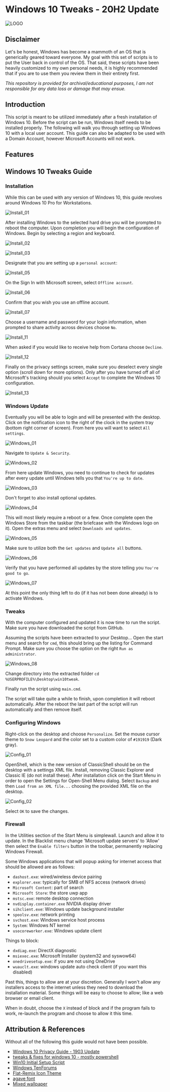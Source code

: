 # Windows 10 Tweaks - 20H2 Update

![LOGO](README_media/LOGO.png)

## Disclaimer

Let's be honest, Windows has become a mammoth of an OS that is generically geared toward everyone. My goal with this set of scripts is to put the User back in control of the OS. That said, these scripts have been heavily customized to my own personal needs, it is highly recommended that if you are to use them you review them in their entirety first.

*This repository is provided for archival/educational purposes, I am not responsible for any data loss or damage that may ensue.*

## Introduction

This script is meant to be utilized immediately after a fresh installation of Windows 10. Before the script can be run, Windows itself needs to be installed properly. The following will walk you through setting up Windows 10 with a local user account. This guide can also be adapted to be used with a Domain Account, however Microsoft Accounts will not work.

## Features



## Windows 10 Tweaks Guide

### Installation

While this can be used with any version of Windows 10, this guide revolves around Windows 10 Pro for Workstations.

![Install_01](README_media/Install_01.png)

After installing Windows to the selected hard drive you will be prompted to reboot the computer. Upon completion you will begin the configuration of Windows. Begin by selecting a region and keyboard.

![Install_02](README_media/Install_02.png)

![Install_03](README_media/Install_03.png)


Designate that you are setting up a `personal account`:

![Install_05](README_media/Install_05.png)

On the Sign In with Microsoft screen, select `Offline account`.

![Install_06](README_media/Install_06.png)

Confirm that you wish you use an offline account.

![Install_07](README_media/Install_07.png)

Choose a username and password for your login information, when prompted to share activity across devices choose `No`.

![Install_11](README_media/Install_11.png)

When asked if you would like to receive help from Cortana choose `Decline`.

![Install_12](README_media/Install_12.png)

Finally on the privacy settings screen, make sure you deselect every single option (scroll down for more options). Only after you have turned off all of Microsoft's tracking should you select `Accept` to complete the Windows 10 configuration.

![Install_13](README_media/Install_13.png)

### Windows Update

Eventually you will be able to login and will be presented with the desktop. Click on the notification icon to the right of the clock in the system tray (bottom right corner of screen). From here you will want to select `All settings`.

![Windows_01](README_media/Windows_01.png)

Navigate to `Update & Security`.

![Windows_02](README_media/Windows_02.png)

From here update Windows, you need to continue to check for updates after every update until Windows tells you that `You're up to date`.

![Windows_03](README_media/Windows_03.png)

Don't forget to also install optional updates.

![Windows_04](README_media/Windows_04.png)

This will most likely require a reboot or a few. Once complete open the Windows Store from the taskbar (the briefcase with the Windows logo on it). Open the extras menu and select `Downloads and updates`.

![Windows_05](README_media/Windows_05.png)

Make sure to utilize both the `Get updates` and `Update all` buttons.

![Windows_06](README_media/Windows_06.png)

Verify that you have performed all updates by the store telling you `You're good to go`.

![Windows_07](README_media/Windows_07.png)

At this point the only thing left to do (if it has not been done already) is to activate Windows.

### Tweaks

With the computer configured and updated it is now time to run the script. Make sure you have downloaded the script from GitHub.

Assuming the scripts have been extracted to your Desktop... Open the start menu and search for `cmd`, this should bring up the listing for Command Prompt. Make sure you choose the option on the right `Run as administrator`.

![Windows_08](README_media/Windows_08.png)

Change directory into the extracted folder `cd %USERPROFILE%\Desktop\win10tweak`. 

Finally run the script using `main.cmd`.

The script will take quite a while to finish, upon completion it will reboot automatically. After the reboot the last part of the script will run automatically and then remove itself.

### Configuring Windows

Right-click on the desktop and choose `Personalize`. Set the mouse cursor theme to `Snow Leopard` and the color set to a custom color of `#191919` (Dark gray).

![Config_01](README_media/Config_01.png)

OpenShell, which is the new version of ClassicShell should be on the desktop with a settings XML file. Install, removing Classic Explorer and Classic IE (do not install these). After installation click on the Start Menu in order to open the Settings for Open-Shell Menu dialog. Select `Backup` and then `Load from an XML file...` choosing the provided XML file on the desktop.

![Config_02](README_media/Config_02.png)

Select `OK` to save the changes.

### Firewall

In the Utilities section of the Start Menu is simplewall. Launch and allow it to update. In the Blacklist menu change 'Microsoft update servers' to 'Allow' then select the `Enable filters` button in the toolbar, permanently replacing Windows Firewall.

Some Windows applications that will popup asking for internet access that should be allowed are as follows:

* `dashost.exe`: wired/wireless device pairing
* `explorer.exe`: typically for SMB of NFS access (network drives)
* `Microsoft Content`: part of search
* `Microsoft Store`: the store uwp app
* `mstsc.exe`: remote desktop connection
* `nvdisplay.container.exe` NVIDIA display driver
* `sihclient.exe`: Windows update background installer
* `spoolsv.exe`: network printing
* `svchost.exe`: Windows service host process
* `System`: Windows NT kernel
* `usocoreworker.exe`: Windows update client

Things to block:

* `dxdiag.exe`: DirectX diagnostic
* `msiexec.exe`: Microsoft Installer (system32 and syswow64)
* `onedrivesetup.exe`: if you are not using OneDrive
* `wuauclt.exe`: windows update auto check client (if you want this disabled)

Past this, things to allow are at your discretion. Generally I won't allow any installers access to the internet unless they need to download the installation material. Some things will be easy to choose to allow; like a web browser or email client.

When in doubt, choose the `X` instead of block and if the program fails to work, re-launch the program and choose to allow it this time.

## Attribution & References

Without all of the following this guide would not have been possible.

* [Windows 10 Privacy Guide - 1903 Update](https://github.com/adolfintel/Windows10-Privacy)
* [tweaks & fixes for windows 10 - mostly powershell](https://github.com/equk/windows)
* [Win10 Initial Setup Script](https://github.com/Disassembler0/Win10-Initial-Setup-Script)
* [Windows TenForums](https://www.tenforums.com/)
* [Flat-Remix Icon Theme](https://github.com/daniruiz/flat-remix)
* [agave font](https://github.com/agarick/agave)
* [Mixed wallpaper](https://www.deviantart.com/i5yal/art/Mixed-wallpaper-744877376)
